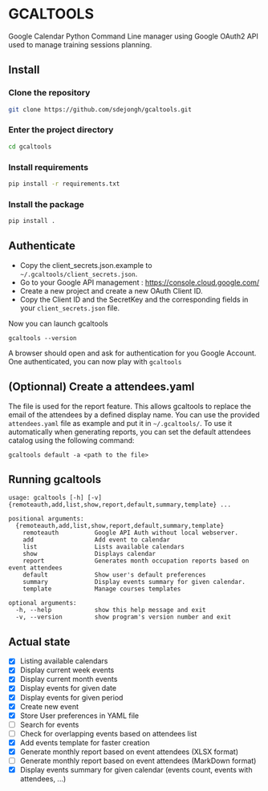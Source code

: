 # GCALTOOLS
Google Calendar Python Command Line manager using Google OAuth2 API used to manage training sessions planning.

## Install
### Clone the repository
```bash
git clone https://github.com/sdejongh/gcaltools.git
```

### Enter the project directory
```bash
cd gcaltools
```

### Install requirements
```bash
pip install -r requirements.txt
```

### Install the package
```bash
pip install .
```

## Authenticate
- Copy the client_secrets.json.example to `~/.gcaltools/client_secrets.json`.
- Go to your Google API management : https://console.cloud.google.com/
- Create a new project and create a new OAuth Client ID.
- Copy the Client ID and the SecretKey and the corresponding fields in your `client_secrets.json` file.

Now you can launch gcaltools
```
gcaltools --version
```
A browser should open and ask for authentication for you Google Account.
One authenticated, you can now play with `gcaltools`

## (Optionnal) Create a attendees.yaml 
The file is used for the report feature. This allows gcaltools to replace the email of the attendees by a defined display name.
You can use the provided `attendees.yaml` file as example and put it in `~/.gcaltools/`.
To use it automatically when generating reports, you can set the default attendees catalog using the following command:
```
gcaltools default -a <path to the file>
```

## Running gcaltools
```
usage: gcaltools [-h] [-v] {remoteauth,add,list,show,report,default,summary,template} ...

positional arguments:
  {remoteauth,add,list,show,report,default,summary,template}
    remoteauth          Google API Auth without local webserver.
    add                 Add event to calendar
    list                Lists available calendars
    show                Displays calendar
    report              Generates month occupation reports based on event attendees
    default             Show user's default preferences
    summary             Display events summary for given calendar.
    template            Manage courses templates

optional arguments:
  -h, --help            show this help message and exit
  -v, --version         show program's version number and exit

````

## Actual state
- [x] Listing available calendars
- [x] Display current week events
- [x] Display current month events
- [x] Display events for given date
- [x] Display events for given period
- [x] Create new event
- [x] Store User preferences in YAML file 
- [ ] Search for events
- [ ] Check for overlapping events based on attendees list
- [x] Add events template for faster creation
- [x] Generate monthly report based on event attendees (XLSX format)
- [ ] Generate monthly report based on event attendees (MarkDown format)
- [x] Display events summary for given calendar (events count, events with attendees, ...)